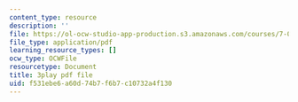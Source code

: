 ```yaml
---
content_type: resource
description: ''
file: https://ol-ocw-studio-app-production.s3.amazonaws.com/courses/7-016-introductory-biology-fall-2018/f531ebe6a60d74b7f6b7c10732a4f130_QTdJiG7mV40.pdf
file_type: application/pdf
learning_resource_types: []
ocw_type: OCWFile
resourcetype: Document
title: 3play pdf file
uid: f531ebe6-a60d-74b7-f6b7-c10732a4f130
---
```

